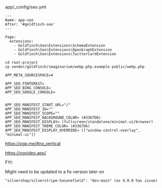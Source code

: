 app/_config/seo.yml
```
---
Name: app-seo
After: '#goldfinch-seo'
---

Page:
  extensions:
    - Goldfinch\Seo\Extensions\SchemaExtension
    - Goldfinch\Seo\Extensions\OpenGraphExtension
    - Goldfinch\Seo\Extensions\TwitterCardExtension
```

```
cd root-project
cp vendor/goldfinch/imaginarium/webp.php.example public/webp.php
```

```
APP_META_SOURCESPACE=4

APP_SEO_PINTEREST=
APP_SEO_BING_CONSOLE=
APP_SEO_GOOGLE_CONSOLE=


APP_SEO_MANIFEST_START_URL="/"
APP_SEO_MANIFEST_ID=""
APP_SEO_MANIFEST_SCOPE=""
APP_SEO_MANIFEST_BACKGROUND_COLOR= (#3367D6)
APP_SEO_MANIFEST_DISPLAY= (fullscreen/standalone/minimal-ui/browser)
APP_SEO_MANIFEST_THEME_COLOR= (#3367D6)
APP_SEO_MANIFEST_DISPLAY_OVERRIDE= (["window-control-overlay", "minimal-ui"])
```

https://ogp.me/#no_vertical


https://ogvideo.app/


FYI:

Might need to be updated to a fix version later on
```
"silvershop/silverstripe-hasonefield": "dev-main" (as 4.0.0 has issue)
```
